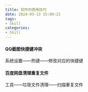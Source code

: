 ```yaml
---
title: 软件的使用技巧
date: 2024-03-13 15:09:21
tags:
- Skill
categories:
- Skill
---
```


#### QQ截图快捷键冲突

系统设置——热键——修改对应的快捷键

#### 百度网盘清理重复文件

工具——垃圾文件清理——扫描重复文件
